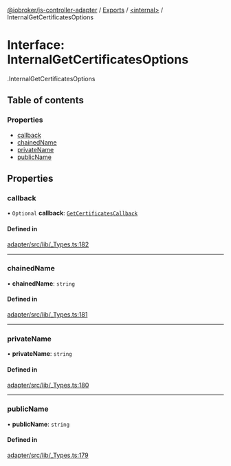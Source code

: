 [@iobroker/js-controller-adapter](../README.md) / [Exports](../modules.md) / [<internal\>](../modules/internal_.md) / InternalGetCertificatesOptions

# Interface: InternalGetCertificatesOptions

[<internal>](../modules/internal_.md).InternalGetCertificatesOptions

## Table of contents

### Properties

- [callback](internal_.InternalGetCertificatesOptions.md#callback)
- [chainedName](internal_.InternalGetCertificatesOptions.md#chainedname)
- [privateName](internal_.InternalGetCertificatesOptions.md#privatename)
- [publicName](internal_.InternalGetCertificatesOptions.md#publicname)

## Properties

### callback

• `Optional` **callback**: [`GetCertificatesCallback`](../modules/internal_.md#getcertificatescallback)

#### Defined in

[adapter/src/lib/_Types.ts:182](https://github.com/ioBroker/ioBroker.js-controller/blob/ca2ecbe8/packages/adapter/src/lib/_Types.ts#L182)

___

### chainedName

• **chainedName**: `string`

#### Defined in

[adapter/src/lib/_Types.ts:181](https://github.com/ioBroker/ioBroker.js-controller/blob/ca2ecbe8/packages/adapter/src/lib/_Types.ts#L181)

___

### privateName

• **privateName**: `string`

#### Defined in

[adapter/src/lib/_Types.ts:180](https://github.com/ioBroker/ioBroker.js-controller/blob/ca2ecbe8/packages/adapter/src/lib/_Types.ts#L180)

___

### publicName

• **publicName**: `string`

#### Defined in

[adapter/src/lib/_Types.ts:179](https://github.com/ioBroker/ioBroker.js-controller/blob/ca2ecbe8/packages/adapter/src/lib/_Types.ts#L179)
